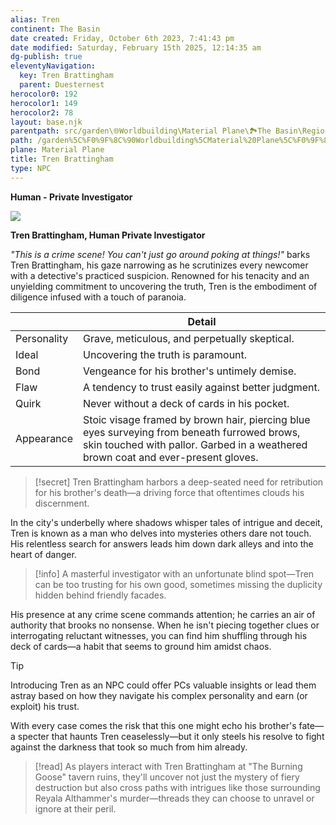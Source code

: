 ```yaml
---
alias: Tren
continent: The Basin
date created: Friday, October 6th 2023, 7:41:43 pm
date modified: Saturday, February 15th 2025, 12:14:35 am
dg-publish: true
eleventyNavigation:
  key: Tren Brattingham
  parent: Duesternest
herocolor0: 192
herocolor1: 149
herocolor2: 78
layout: base.njk
parentpath: src/garden\🌐Worldbuilding\Material Plane\🏞️The Basin\Regions\Duesternest/Duesternest.md
path: /garden%5C%F0%9F%8C%90Worldbuilding%5CMaterial%20Plane%5C%F0%9F%8F%9E%EF%B8%8FThe%20Basin%5CRegions%5CDuesternest/Tren%20Brattingham/
plane: Material Plane
title: Tren Brattingham
type: NPC
---
```


**Human - Private Investigator**

![](/static/Placeholder.png)

**Tren Brattingham, Human Private Investigator**

_"This is a crime scene! You can't just go around poking at things!"_ barks Tren Brattingham, his gaze narrowing as he scrutinizes every newcomer with a detective's practiced suspicion. Renowned for his tenacity and an unyielding commitment to uncovering the truth, Tren is the embodiment of diligence infused with a touch of paranoia.

|                | Detail                                          |
| ---------------|-------------------------------------------------|
| Personality    | Grave, meticulous, and perpetually skeptical.   |
| Ideal          | Uncovering the truth is paramount.              |
| Bond           | Vengeance for his brother's untimely demise.    |
| Flaw           | A tendency to trust easily against better judgment. |
| Quirk          | Never without a deck of cards in his pocket.    |
| Appearance     | Stoic visage framed by brown hair, piercing blue eyes surveying from beneath furrowed brows, skin touched with pallor. Garbed in a weathered brown coat and ever-present gloves.

>[!secret]
>Tren Brattingham harbors a deep-seated need for retribution for his brother's death—a driving force that oftentimes clouds his discernment.

In the city's underbelly where shadows whisper tales of intrigue and deceit, Tren is known as a man who delves into mysteries others dare not touch. His relentless search for answers leads him down dark alleys and into the heart of danger.

>[!info]
>A masterful investigator with an unfortunate blind spot—Tren can be too trusting for his own good, sometimes missing the duplicity hidden behind friendly facades.

His presence at any crime scene commands attention; he carries an air of authority that brooks no nonsense. When he isn't piecing together clues or interrogating reluctant witnesses, you can find him shuffling through his deck of cards—a habit that seems to ground him amidst chaos.

>[!tip]
>Introducing Tren as an NPC could offer PCs valuable insights or lead them astray based on how they navigate his complex personality and earn (or exploit) his trust.

With every case comes the risk that this one might echo his brother's fate—a specter that haunts Tren ceaselessly—but it only steels his resolve to fight against the darkness that took so much from him already.

>[!read]
>As players interact with Tren Brattingham at "The Burning Goose" tavern ruins, they'll uncover not just the mystery of fiery destruction but also cross paths with intrigues like those surrounding Reyala Althammer's murder—threads they can choose to unravel or ignore at their peril.